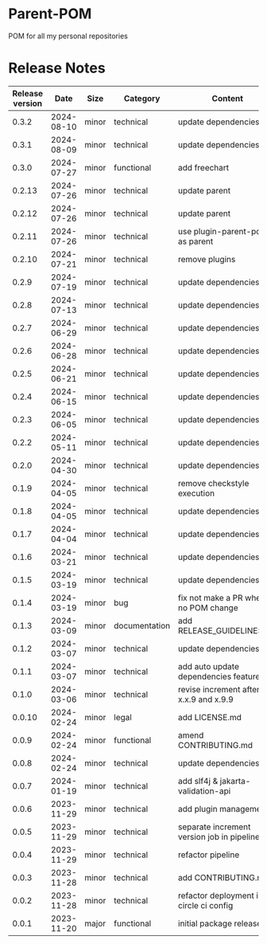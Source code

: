 # Parent-POM

POM for all my personal repositories

# Release Notes
|Release version  |Date  |Size  | Category |Content |
|--|--|--|--|--|
|0.3.2  |2024-08-10  |minor|technical|update dependencies |
|0.3.1 |2024-08-09  |minor|technical|update dependencies |
|0.3.0  |2024-07-27  |minor|functional|add freechart |
|0.2.13  |2024-07-26 |minor|technical|update parent |
|0.2.12 |2024-07-26  |minor|technical|update parent |
|0.2.11 |2024-07-26  |minor|technical|use plugin-parent-pom as parent |
|0.2.10 |2024-07-21  |minor|technical|remove plugins |
|0.2.9  |2024-07-19  |minor|technical|update dependencies |
|0.2.8  |2024-07-13  |minor|technical|update dependencies |
|0.2.7  |2024-06-29  |minor|technical|update dependencies |
|0.2.6  |2024-06-28  |minor|technical|update dependencies |
|0.2.5  |2024-06-21  |minor|technical|update dependencies |
|0.2.4  |2024-06-15  |minor|technical|update dependencies |
|0.2.3  |2024-06-05  |minor|technical|update dependencies |
|0.2.2  |2024-05-11  |minor|technical|update dependencies |
|0.2.0  |2024-04-30  |minor|technical|update dependencies |
|0.1.9  |2024-04-05  |minor|technical|remove checkstyle execution |
|0.1.8  |2024-04-05  |minor|technical|update dependencies |
|0.1.7  |2024-04-04  |minor|technical|update dependencies |
|0.1.6  |2024-03-21  |minor|technical|update dependencies |
|0.1.5  |2024-03-19  |minor|technical|update dependencies |
|0.1.4  |2024-03-19  |minor|bug|fix not make a PR when no POM change |
|0.1.3  |2024-03-09  |minor|documentation|add RELEASE_GUIDELINES.md |
|0.1.2  |2024-03-07  |minor|technical|update dependencies |
|0.1.1  |2024-03-07  |minor|technical|add auto update dependencies feature |
|0.1.0  |2024-03-06  |minor|technical|revise increment after x.x.9 and x.9.9 |
|0.0.10 |2024-02-24  |minor|legal|add LICENSE.md | 
|0.0.9  |2024-02-24  |minor|functional|amend CONTRIBUTING.md |
|0.0.8  |2024-02-24  |minor|technical|update dependencies |
|0.0.7  |2024-01-19  |minor|technical|add slf4j & jakarta-validation-api |
|0.0.6  |2023-11-29  |minor|technical|add plugin management |
|0.0.5  |2023-11-29  |minor|technical|separate increment version job in pipeline |
|0.0.4  |2023-11-29  |minor|technical|refactor pipeline |
|0.0.3  |2023-11-28  |minor|technical|add CONTRIBUTING.md |
|0.0.2  |2023-11-28  |minor|technical|refactor deployment in circle ci config |
|0.0.1  |2023-11-20  |major|functional |initial package release |
